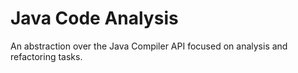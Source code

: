 # Java Code Analysis

An abstraction over the Java Compiler API focused on analysis and refactoring tasks.
